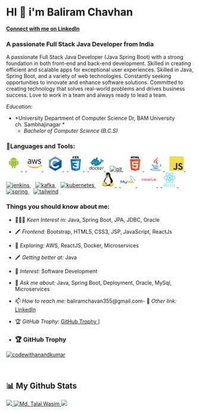 # HI 👋 i'm Baliram Chavhan

**[Connect with me on LinkedIn](https://www.linkedin.com/in/baliram-chavhan-919319291/)**  

### A passionate Full Stack Java Developer from India
A passionate Full Stack Java Developer (Java Spring Boot) with a strong foundation in both front-end and back-end development. Skilled in creating efficient and scalable apps for exceptional user experiences. Skilled in Java, Spring Boot, and a variety of web technologies. Constantly seeking opportunities to innovate and enhance software solutions. Committed to creating technology that solves real-world problems and drives business success. Love to work in a team and always ready to lead a team.

*Education:*
- *University Department of Computer Science Dr, BAM University ch. Sambhajinagar * 
  - *Bachelor of Computer Science (B.C.S)*  
     

<h3 align="left">🚀Languages and Tools:</h3>
<p align="left"> <a href="https://github.com/codewithanandkumar" target="_blank" rel="noreferrer"> <img src="https://raw.githubusercontent.com/devicons/devicon/master/icons/android/android-original-wordmark.svg" alt="android" width="40" height="40"/> </a> &nbsp;&nbsp;<a href="https://github.com/codewithanandkumar/" target="_blank" rel="noreferrer"> <img src="https://raw.githubusercontent.com/devicons/devicon/master/icons/amazonwebservices/amazonwebservices-original-wordmark.svg" alt="aws" width="40" height="40"/> </a>&nbsp;&nbsp; <a href="https://github.com/codewithanandkumar/" target="_blank" rel="noreferrer"> <img src="https://raw.githubusercontent.com/devicons/devicon/master/icons/c/c-original.svg" alt="c" width="40" height="40"/> </a> &nbsp;&nbsp;<a href="https://github.com/codewithanandkumar/" target="_blank" rel="noreferrer"> <img src="https://raw.githubusercontent.com/devicons/devicon/master/icons/css3/css3-original-wordmark.svg" alt="css3" width="40" height="40"/> </a> &nbsp;&nbsp;<a href="https://github.com/codewithanandkumar/" target="_blank" rel="noreferrer"> <img src="https://raw.githubusercontent.com/devicons/devicon/master/icons/docker/docker-original-wordmark.svg" alt="docker" width="40" height="40"/> </a>&nbsp;&nbsp; <a href="https://github.com/codewithanandkumar/" target="_blank" rel="noreferrer"> <img src="https://www.vectorlogo.zone/logos/git-scm/git-scm-icon.svg" alt="git" width="40" height="40"/> </a>&nbsp;&nbsp; <a href="https://github.com/codewithanandkumar/" target="_blank" rel="noreferrer"> <img src="https://raw.githubusercontent.com/devicons/devicon/master/icons/html5/html5-original-wordmark.svg" alt="html5" width="40" height="40"/> </a>&nbsp;&nbsp; <a href="https://github.com/codewithanandkumar/" target="_blank" rel="noreferrer"> <img src="https://raw.githubusercontent.com/devicons/devicon/master/icons/java/java-original.svg" alt="java" width="40" height="40"/> </a>&nbsp;&nbsp;
 <a href="https://github.com/codewithanandkumar/" target="_blank" rel="noreferrer"> <img src="https://raw.githubusercontent.com/devicons/devicon/master/icons/javascript/javascript-original.svg" alt="javascript" width="40" height="40"/> </a> &nbsp;&nbsp;<a href="https://github.com/codewithanandkumar/" target="_blank" rel="noreferrer"> <img src="https://www.vectorlogo.zone/logos/jenkins/jenkins-icon.svg" alt="jenkins" width="40" height="40"/> </a>&nbsp;&nbsp; <a href="https://github.com/codewithanandkumar/" target="_blank" rel="noreferrer"> <img src="https://www.vectorlogo.zone/logos/apache_kafka/apache_kafka-icon.svg" alt="kafka" width="40" height="40"/> </a>&nbsp;&nbsp; <a href="https://github.com/codewithanandkumar/" target="_blank" rel="noreferrer"> <img src="https://www.vectorlogo.zone/logos/kubernetes/kubernetes-icon.svg" alt="kubernetes" width="40" height="40"/> </a>&nbsp;&nbsp; <a href="https://github.com/codewithanandkumar/" target="_blank" rel="noreferrer"> <img src="https://raw.githubusercontent.com/devicons/devicon/master/icons/linux/linux-original.svg" alt="linux" width="40" height="40"/> </a> &nbsp;&nbsp;<a href="https://github.com/codewithanandkumar/" target="_blank" rel="noreferrer"> <img src="https://raw.githubusercontent.com/devicons/devicon/master/icons/mysql/mysql-original-wordmark.svg" alt="mysql" width="40" height="40"/> </a>&nbsp;&nbsp; <a href="https://github.com/codewithanandkumar/" target="_blank" rel="noreferrer"> <img src="https://raw.githubusercontent.com/devicons/devicon/master/icons/oracle/oracle-original.svg" alt="oracle" width="40" height="40"/> </a> &nbsp;&nbsp;<a href="https://github.com/codewithanandkumar/" target="_blank" rel="noreferrer"> <img src="https://raw.githubusercontent.com/devicons/devicon/master/icons/react/react-original-wordmark.svg" alt="react" width="40" height="40"/> </a>&nbsp;&nbsp; <a href="https://github.com/codewithanandkumar/" target="_blank" rel="noreferrer"> <img src="https://www.vectorlogo.zone/logos/springio/springio-icon.svg" alt="spring" width="40" height="40"/> </a>&nbsp;&nbsp; <a href="https://github.com/codewithanandkumar/" target="_blank" rel="noreferrer"> <img src="https://www.vectorlogo.zone/logos/tailwindcss/tailwindcss-icon.svg" alt="tailwind" width="40" height="40"/> </a> </p>

### Things you should know about me:
- 👨🏽‍💻 *Keen Interest in:* Java, Spring Boot, JPA, JDBC, Oracle
- 🖍 *Frontend:* Bootstrap, HTML5, CSS3, JSP, JavaScript, ReactJs
- 🤔 *Exploring:* AWS, ReactJS, Docker, Microservices
- 🖍 *Getting better at:* Java
- 👀 *Interest:* Software Development
- 💬 *Ask me about:* Java, Spring Boot, Deployment, Oracle, MySql, Microservices
- 📫 *How to reach me:* baliramchavan355@gmail.com- 💬 *Other link:* [LinkedIn](https://www.linkedin.com/in/baliram-chavhan-919319291/)
- 🏆 *GitHub Trophy:* [ GitHub Trophy ](https://github.com/Baliramchavhan)]

- <h3 align="left">🏆 GitHub Trophy</h3>
<p align="left"> <a href="https://github.com/ryo-ma/github-profile-trophy"><img src="https://github-profile-trophy.vercel.app/?username=codewithanandkumar" alt="codewithanandkumar" /></a> </p>

<p align="left"> <a href="https://twitter.com/" target="blank"><img src="https://img.shields.io/twitter/follow/?logo=twitter&style=for-the-badge" alt="" /></a> </p>


## 📊 My Github Stats
<div display="flex">
<a href="https://github.com/codewithanandkumar">
  <img height="115em" src="https://github-readme-stats-eight-theta.vercel.app/api?username=codewithanandkumar&show_icons=true&include_all_commits=true&count_private=true&theme=react"/>
  <img height="115em" src="https://github-readme-streak-stats.herokuapp.com/?user=codewithanandkumar&layout=compact&langs_count=8&theme=react" alt="Md. Talal Wasim" />
  <img height="115em" src="https://github-readme-stats-eight-theta.vercel.app/api/top-langs/?username=codewithanandkumar&layout=compact&langs_count=8&theme=react"/>
</a>
</div>
